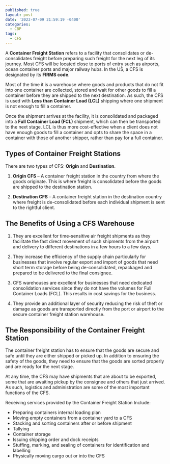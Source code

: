 ```yaml
---
published: true
layout: post
date: '2023-07-09 21:59:19 -0400'
categories:
  - CBP
tags:
  - CFS
---
```

A **Container Freight Station** refers to a facility that consolidates or de-consolidates freight before preparing such freight for the next leg of its journey. Most CFS will be located close to ports of entry such as airports, ocean container ports and major railway hubs.  In the US, a CFS is designated by its **FIRMS code**.

Most of the time it is a warehouse where goods and products that do not fit into one container are collected, stored and wait for other goods to fill a container before they are shipped to the next destination. As such, the CFS is used with **Less than Container Load (LCL)** shipping where one shipment is not enough to fill a container.

Once the shipment arrives at the facility, it is consolidated and packaged into a **Full Container Load (FCL)** shipment, which can then be transported to the next stage. LCL is thus more cost-effective when a client does not have enough goods to fill a container and opts to share the space in a container with those of another shipper, rather than pay for a full container.

## Types of Container Freight Stations
There are two types of CFS: **Origin** and **Destination**.

1. **Origin CFS** – A container freight station in the country from where the goods originate. This is where freight is consolidated before the goods are shipped to the destination station.

2. **Destination CFS** – A container freight station in the destination country where freight is de-consolidated before each individual shipment is sent to the rightful client.

## The Benefits of Using a CFS Warehouse
1. They are excellent for time-sensitive air freight shipments as they facilitate the fast direct movement of such shipments from the airport and delivery to different destinations in a few hours to a few days.

2. They increase the efficiency of the supply chain particularly for businesses that involve regular export and import of goods that need short term storage before being de-consolidated, repackaged and prepared to be delivered to the final consignee.

3. CFS warehouses are excellent for businesses that need dedicated consolidation services since they do not have the volumes for Full Container Loads (FCL). This results in cost savings for the business.

4. They provide an additional layer of security reducing the risk of theft or damage as goods are transported directly from the port or airport to the secure container freight station warehouse.

## The Responsibility of the Container Freight Station
The container freight station has to ensure that the goods are secure and safe until they are either shipped or picked up. In addition to ensuring the safety of the goods, they need to ensure that the goods are sorted properly and are ready for the next stage.

At any time, the CFS may have shipments that are about to be exported, some that are awaiting pickup by the consignee and others that just arrived. As such, logistics and administration are some of the most important functions of the CFS.

Receiving services provided by the Container Freight Station Include:
- Preparing containers internal loading plan
- Moving empty containers from a container yard to a CFS
- Stacking and sorting containers after or before shipment
- Tallying
- Container storage
- Issuing shipping order and dock receipts
- Stuffing, marking, and sealing of containers for identification and labelling
- Physically moving cargo out or into the CFS
